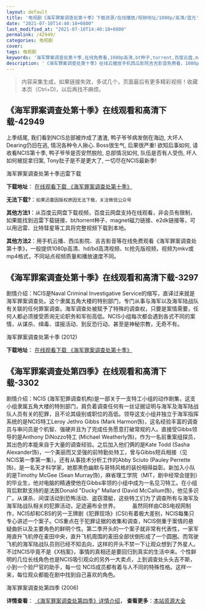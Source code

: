 ```yaml
---
layout: default
title: '电视剧《海军罪案调查处第十季》下载资源/在线播放/视频地址/1080p/高清/蓝光'
date: "2021-07-10T14:40:10+0800"
last_modified_at: "2021-07-10T14:40:10+0800"
permalink: /42949/
categories: 电视剧
cover:
tags: 电视剧
keywords: '海军罪案调查处第十季,在线免费看,1080p高清,bt种子,torrent,百度云盘,magnet,磁力链,迅雷下载资源'
description: '《海军罪案调查处第十季》在线云播放手机西瓜影院吉吉影音免费看，1080p高清bd/hd未删减完整版和tc抢先枪版，mkv/mp4格式，附带bt/torrent种子、magnet/磁力链、百度云盘、网盘资源迅雷下载链接'
---
```


>内容采集生成，如果链接失效，多试几个，页面最后有更多精彩视频！收藏本页（Ctrl+D)，以后再找不麻烦。


## 《海军罪案调查处第十季》在线观看和高清下载-42949

上季结尾, 我们看到NCIS总部被炸成了渣渣, 鸭子爷爷病发倒在海边, 大坏人Dearing仍旧在逃, 情况各种令人揪心. Boss很生气, 后果很严重! 欲知后事如何, 请收看NCIS第十季, 鸭子爷爷是否安然脱险, 总部情况如何, 队伍是否有人受伤, 坏人如何被捉拿归案, Tony肚子是不是更大了, 一切尽在NCIS最新季!


海军罪案调查处第十季迅雷下载

**下载地址**： [在线观看下载 《海军罪案调查处第十季》](https://www.993dy.com//vod-detail-id-9072.html) 


**无法下载?**：`如果迅雷因版权原因无法下载，关注微信公众号 `

**其他方法1**：从百度云网盘下载视频，百度云网盘支持在线观看，非会员有限制，如果能找到迅雷下载链接、bt/torrent种子、magnet磁力链接、e2dk链接等，可以用迅雷、比特彗星等工具将完整视频下载到本地。

**其他方法2**：用手机云播、西瓜影院、吉吉影音等在线免费观看《海军罪案调查处第十季》，一般提供1080p高清、hd/bd高清视频、tc抢先版视频，视频为mkv或mp4格式，不同站点视频质量和播放速度不同。


## 《海军罪案调查处第十季》在线观看和高清下载-3297

剧情介绍：NCIS是Naval Criminal Investigative Service的缩写，直译过来就是海军罪案调查处。这个隶属五角大楼的特别部门，专门从事与海军以及海军陆战队有关联的任何罪案调查。海军调查处被赋予了特殊的调查权，只要是案情需要，任何人都必须接受质询无论职务和军衔高低。NCIS小组每次都会遇到各式不同的案情，从谋杀、缉毒、谍报活动、到反恐行动、甚至是神秘宗教，无奇不有。


海军罪案调查处第十季 (2012)

**下载地址**： [在线观看下载 《海军罪案调查处第十季》](https://www.btbtdy.me/btdy/dy12145.html) 


## 《海军罪案调查处第四季》在线观看和高清下载-3302

剧情介绍：NCIS (海军犯罪调查机构)是一部关于一支特工小组的动作剧集，这支小组隶属五角大楼的特别部门，肩负着调查任何有一丝证据证明与海军及海军陆战队人员有关的犯罪，且不论其级别或职位的高低。领导这支小组并独立于海军指挥系统的是NCIS特工Leroy Jethro Gibbs (Mark Harmon饰)，这名经验丰富的调查员与审问员是个机智、强硬并且为了完成任务愿意打破常规的人。直接受Gibbs领导的是Anthony DiNozzo特工 (Michael Weatherly饰)，作为一名前重案组探员，其出色的本能来自于大量的调查经验。之后加入他们俩的是Kate Todd (Sasha Alexander饰)，一个美丽而又坚强的前特勤处特工，曾与Gibbs短兵相接（见NCIS第一季第一集）。还有从事技术分析工作的Abby Sciuto (Pauley Perrette饰)，是一名天才科学家，她那黑色幽默与哥特风格的装扮相得益彰。新加入小队的是Timothy McGee (Sean Murray饰)，麻省理工学院（MIT，剧中经常会提到）的毕业生，他对电脑的精通使他在Gibbs率领的小组中成为一名见习特工。在小组背后默默支持的是法医Donald "Ducky" Mallard (David McCallum饰)，他见多识广。从谋杀、间谍活动到恐怖活动、盗窃潜艇，这些特工们为了调查所有与海军及海军陆战队相关的犯罪活动，足迹遍布全世界。  　　虽然同样由CBS电视网制作，NCIS却和CBS的另一王牌剧《犯罪现场》(CSI)有着极大差别，NCIS每集只专心讲述一个案子。CIS重点在于犯罪证据的收集和调查，NCIS侧重于案情的悬疑曲折以及主要角色的鲜明个性。第二季开头的一个案子就非常有代表性，一家军用直升飞机停在麦田中央，直升飞机周围的麦田全部伏倒形成了一个圆圈。而驾驶飞机的海军陆战队员则已经不知去向，这样的开头不禁一下让观众想到了外星人。不过NCIS毕竟不是《X档案》，事情的真相还是要回归到真实的生活中来。个性鲜明的几位长线角色也是NCIS吸引观众的另外一大卖点，上到调查处头头吉不斯，小到一个验尸官的助手，每一位 NCIS成员都有着与人不同的特殊性格。这样一来，每位观众都能在剧中找到自己喜欢的角色。


海军罪案调查处第四季 (2006)

**详情查看**： [《海军罪案调查处第四季》详情介绍](/movie/3302/)， **查看更多**：[本站资源大全](/movie/t/all/)

